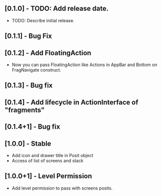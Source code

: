 ## [0.1.0] - TODO: Add release date.

* TODO: Describe initial release.

## [0.1.1] - Bug Fix

## [0.1.2] - Add FloatingAction

* Now you can pass FloatingAction like Actions in AppBar and Bottom on FragNavigate construct.

## [0.1.3] - Bug fix

## [0.1.4] - Add lifecycle in ActionInterface of "fragments"

## [0.1.4+1] - Bug fix

## [1.0.0] - Stable

* Add icon and drawer title in Posit object
* Access of list of screens and stack

## [1.0.0+1] - Level Permission

* Add level permission to pass with screens posits.